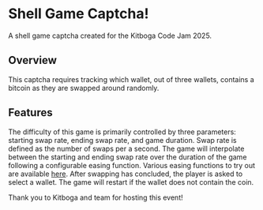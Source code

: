 # Shell Game Captcha!
A shell game captcha created for the Kitboga Code Jam 2025.
## Overview
This captcha requires tracking which wallet, out of three wallets, contains a bitcoin as they are swapped around randomly. 
## Features
The difficulty of this game is primarily controlled by three parameters: starting swap rate, ending swap rate, and game duration. Swap rate is defined as the number of swaps per a second. The game will interpolate between the starting and ending swap rate over the duration of the game following a configurable easing function. Various easing functions to try out are available [here](https://easings.net). After swapping has concluded, the player is asked to select a wallet. The game will restart if the wallet does not contain the coin. 

Thank you to Kitboga and team for hosting this event!